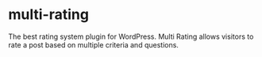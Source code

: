 # multi-rating
The best rating system plugin for WordPress. Multi Rating allows visitors to rate a post based on multiple criteria and questions.
